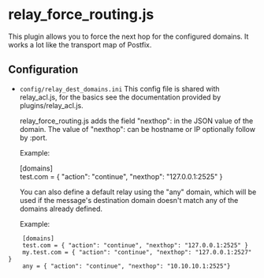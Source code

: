 relay\_force\_routing.js
========

This plugin allows you to force the next hop for the configured domains.
It works a lot like the transport map of Postfix.

Configuration
-------------

* `config/relay_dest_domains.ini`
    This config file is shared with relay\_acl.js, for the basics see the
    documentation provided by plugins/relay\_acl.js.

    relay\_force\_routing.js adds the field "nexthop": in the JSON value
    of the domain. The value of "nexthop": can be hostname or IP optionally
    follow by :port.

    Example:

    [domains]  
    test.com = { "action": "continue", "nexthop": "127.0.0.1:2525" }

    You can also define a default relay using the "any" domain, which will be
    used if the message's destination domain doesn't match any of the domains
    already defined.

    Example:
```
    [domains]  
    test.com = { "action": "continue", "nexthop": "127.0.0.1:2525" }
    my.test.com = { "action": "continue", "nexthop": "127.0.0.1:2527" }
    any = { "action": "continue", "nexthop": "10.10.10.1:2525"}
```
